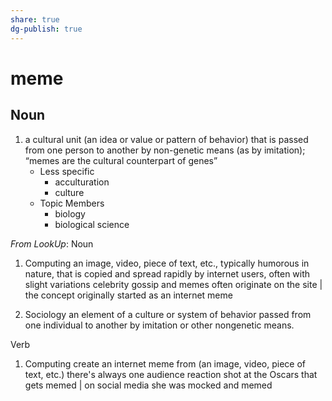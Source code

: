 ```yaml
---
share: true
dg-publish: true
---
```

# meme


## Noun

1. a cultural unit (an idea or value or pattern of behavior) that is passed from one person to another by non-genetic means (as by imitation); “memes are the cultural counterpart of genes”
	- Less specific
		- acculturation
		- culture
	- Topic Members
		- biology
		- biological science

*From LookUp*:
Noun
1.	Computing an image, video, piece of text, etc., typically humorous in nature, that is copied and spread rapidly by internet users, often with slight variations
celebrity gossip and memes often originate on the site | the concept originally started as an internet meme

2.	Sociology an element of a culture or system of behavior passed from one individual to another by imitation or other nongenetic means.


Verb
1.	Computing create an internet meme from (an image, video, piece of text, etc.)
there's always one audience reaction shot at the Oscars that gets memed | on social media she was mocked and memed